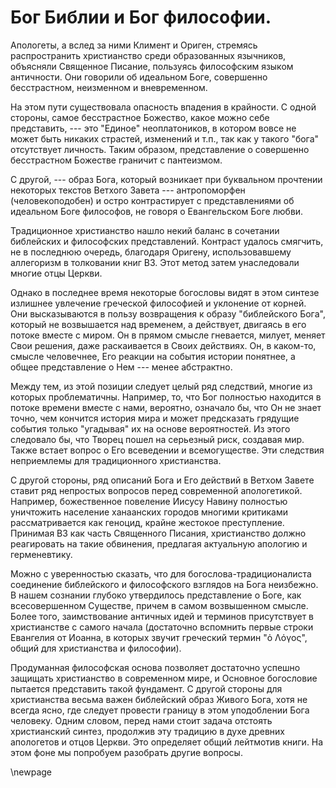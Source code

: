# Бог Библии и Бог философии.

Апологеты, а вслед за ними Климент и Ориген, стремясь распространить христианство среди образованных язычников, объясняли Священное Писание, пользуясь философским языком античности. Они говорили об идеальном Боге, совершенно бесстрастном, неизменном и вневременном. 

На этом пути существовала опасность впадения в крайности. С одной стороны, самое бесстрастное Божество, какое можно себе представить, --- это "Единое" неоплатоников, в котором вовсе не может быть никаких страстей, изменений и т.п., так как у такого "бога" отсутствует личность. Таким образом, представление о совершенно бесстрастном Божестве граничит с пантеизмом.

С другой, --- образ Бога, который возникает при буквальном прочтении некоторых текстов Ветхого Завета --- антропоморфен (человекоподобен) и остро контрастирует с представлениями об идеальном Боге философов, не говоря о Евангельском Боге любви.

Традиционное христианство нашло некий баланс в сочетании библейских и философских представлений. Контраст удалось смягчить, не в последнюю очередь, благодаря Оригену, использовавшему аллегоризм в толковании книг ВЗ. Этот метод затем унаследовали многие отцы Церкви.

Однако в последнее время некоторые богословы видят в этом синтезе излишнее увлечение греческой философией и уклонение от корней. Они высказываются в пользу возвращения к образу "библейского Бога", который не возвышается над временем, а действует, двигаясь в его потоке вместе с миром. Он в прямом смысле гневается, милует, меняет Свои решения, даже раскаивается в Своих действиях. Он, в каком-то, смысле человечнее, Его реакции на события истории понятнее, а общее представление о Нем --- менее абстрактно.

Между тем, из этой позиции следует целый ряд следствий, многие из которых проблематичны. Например, то, что Бог полностью находится в потоке времени вместе с нами, вероятно, означало бы, что Он не знает точно, чем кончится история мира и может предсказать грядущие события только "угадывая" их на основе вероятностей. Из этого следовало бы, что Творец пошел на серьезный риск, создавая мир. Также встает вопрос о Его всеведении и всемогуществе. Эти следствия неприемлемы для традиционного христианства.

С другой стороны, ряд описаний Бога и Его действий в Ветхом Завете ставит ряд непростых вопросов перед современной апологетикой. Например, божественное повеление Иисусу Навину полностью уничтожить население ханаанских городов многими критиками рассматривается как геноцид, крайне жестокое преступление. Принимая ВЗ как часть Священного Писания, христианство должно реагировать на такие обвинения, предлагая актуальную апологию и герменевтику.

Можно с уверенностью сказать, что для богослова-традиционалиста соединение библейского и философского взглядов на Бога неизбежно. В нашем сознании глубоко утвердилось представление о Боге, как всесовершенном Существе, причем в самом возвышенном смысле. Более того, заимствование античных идей и терминов присутствует в христианстве с самого начала (достаточно вспомнить первые строки Евангелия от Иоанна, в которых звучит греческий термин "ὁ Λόγος", общий для христианства и философии).

Продуманная философская основа позволяет достаточно успешно защищать христианство в современном мире, и Основное богословие пытается представить такой фундамент. С другой стороны для христианства весьма важен библейский образ Живого Бога, хотя не всегда ясно, где следует провести границу в этом уподоблении Бога человеку. Одним словом, перед нами стоит задача отстоять христианский синтез, продолжив эту традицию в духе древних апологетов и отцов Церкви. Это определяет общий лейтмотив книги. На этом фоне мы попробуем разобрать другие вопросы.

\newpage

